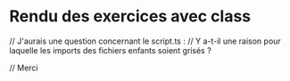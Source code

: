 # Rendu des exercices avec class

// J'aurais une question concernant le script.ts :
// Y a-t-il une raison pour laquelle les imports des fichiers enfants soient grisés ?

// Merci